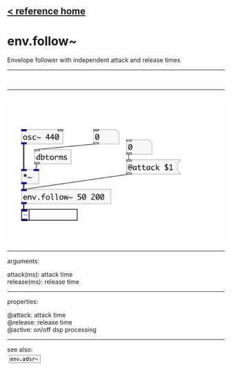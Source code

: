 [< reference home](index.html)
---

# env.follow~


Envelope follower with independent attack and release times

---

<br>


---


![example](examples/env.follow~-example.jpg)

---
arguments:

attack(ms): 
            attack time<br>
release(ms): 
            release time<br>

---
properties:

@attack: attack
            time<br>
@release: 
            release time<br>
@active: on/off dsp
            processing<br>

---
see also:<br>
[![env.adsr~](img/object_env.adsr~.png)](env.adsr~.html)
